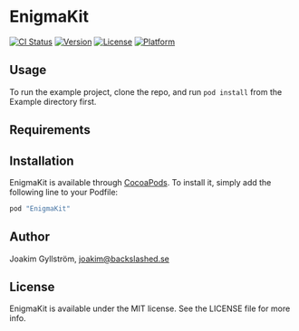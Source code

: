 # EnigmaKit

[![CI Status](http://img.shields.io/travis/mikaoj/EnigmaKit.svg?style=flat)](https://travis-ci.org/mikaoj/EnigmaKit)
[![Version](https://img.shields.io/cocoapods/v/EnigmaKit.svg?style=flat)](http://cocoapods.org/pods/EnigmaKit)
[![License](https://img.shields.io/cocoapods/l/EnigmaKit.svg?style=flat)](http://cocoapods.org/pods/EnigmaKit)
[![Platform](https://img.shields.io/cocoapods/p/EnigmaKit.svg?style=flat)](http://cocoapods.org/pods/EnigmaKit)

## Usage

To run the example project, clone the repo, and run `pod install` from the Example directory first.

## Requirements

## Installation

EnigmaKit is available through [CocoaPods](http://cocoapods.org). To install
it, simply add the following line to your Podfile:

```ruby
pod "EnigmaKit"
```

## Author

Joakim Gyllström, joakim@backslashed.se

## License

EnigmaKit is available under the MIT license. See the LICENSE file for more info.
